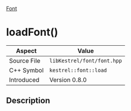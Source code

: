 [Font](index)
# loadFont()
| Aspect | Value |
| --- | --- |
| Source File | `libKestrel/font/font.hpp` |
| C++ Symbol | `kestrel::font::load` |
| Introduced | Version 0.8.0 |
## Description

